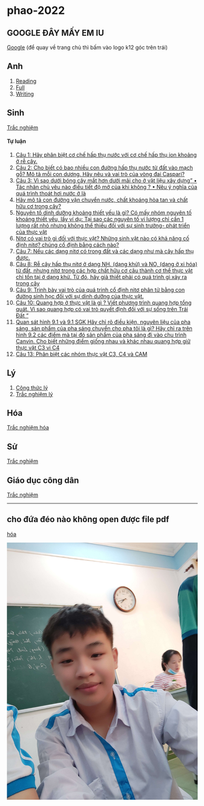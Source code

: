 # phao-2022

## GOOGLE ĐÂY MẤY EM IU
[Google](https://www.google.com/search?igu=1)
 (để quay về trang chủ thì bấm vào logo k12 góc trên trái)

## Anh
1. [Reading](anh.md#reading)
2. [Full](anh.md#full)
3. [Writing](anh.md#writing)
## Sinh
[Trắc nghiệm](./tracnghiem.html?file=sinh&split=C%C3%A2u)

#### Tự luận

1. [Câu 1: Hãy phân biệt cơ chế hấp thụ nước với cơ chế hấp thụ ion khoảng ở rễ cây.](./sinh#c%C3%A2u-1-h%C3%A3y-ph%C3%A2n-bi%E1%BB%87t-c%C6%A1-ch%E1%BA%BF-h%E1%BA%A5p-th%E1%BB%A5-n%C6%B0%E1%BB%9Bc-v%E1%BB%9Bi-c%C6%A1-ch%E1%BA%BF-h%E1%BA%A5p-th%E1%BB%A5-ion-kho%E1%BA%A3ng-%E1%BB%9F-r%E1%BB%85-c%C3%A2y)
2. [Câu 2: Cho biết có bao nhiều con đường hấp thụ nước từ đất vào mạch gỗ? Mô tả mỗi con dương. Hãy nêu và vai trò của vòng đai Caspari?](./sinh#c%C3%A2u-2-cho-bi%E1%BA%BFt-c%C3%B3-bao-nhi%E1%BB%81u-con-%C4%91%C6%B0%E1%BB%9Dng-h%E1%BA%A5p-th%E1%BB%A5-n%C6%B0%E1%BB%9Bc-t%E1%BB%AB-%C4%91%E1%BA%A5t-v%C3%A0o-m%E1%BA%A1ch-g%E1%BB%97-m%C3%B4-t%E1%BA%A3-m%E1%BB%97i-con-d%C6%B0%C6%A1ng-h%C3%A3y-n%C3%AAu-v%C3%A0-vai-tr%C3%B2-c%E1%BB%A7a-v%C3%B2ng-%C4%91ai-caspari)
3. [Câu 3: Vì sao dưới bóng cây mắt hơn dưới mãi cho ở vật liệu xây dựng”
• Tác nhân chủ yêu nào điều tiết độ mở của khi không ?
• Nêu ý nghĩa của quá trình thoát hơi nước ở là](./sinh#c%C3%A2u-3-v%C3%AC-sao-d%C6%B0%E1%BB%9Bi-b%C3%B3ng-c%C3%A2y-m%E1%BA%AFt-h%C6%A1n-d%C6%B0%E1%BB%9Bi-m%C3%A3i-cho-%E1%BB%9F-v%E1%BA%ADt-li%E1%BB%87u-x%C3%A2y-d%E1%BB%B1ng)
4. [Hãy mô tả con đường vận chuyển nước, chất khoáng hòa tan và chất hữu cơ trong cây?](./sinh#c%C3%A2u-4-h%C3%A3y-m%C3%B4-t%E1%BA%A3-con-%C4%91%C6%B0%E1%BB%9Dng-v%E1%BA%ADn-chuy%E1%BB%83n-n%C6%B0%E1%BB%9Bc-ch%E1%BA%A5t-kho%C3%A1ng-h%C3%B2a-tan-v%C3%A0-ch%E1%BA%A5t-h%E1%BB%AFu-c%C6%A1-trong-c%C3%A2y)
5. [Nguyên tố dinh dưỡng khoảng thiết yếu là gì? Có mấy nhóm nguyên tố khoáng thiết yếu, lấy ví dụ:
Tại sao các nguyên tố vi lượng chỉ cần 1 lượng rất nhỏ nhưng không thể thiếu đối với sự sinh trưởng- phát triển của thực vật](./sinh#c%C3%A2u-5-nguy%C3%AAn-t%E1%BB%91-dinh-d%C6%B0%E1%BB%A1ng-kho%E1%BA%A3ng-thi%E1%BA%BFt-y%E1%BA%BFu-l%C3%A0-g%C3%AC-c%C3%B3-m%E1%BA%A5y-nh%C3%B3m-nguy%C3%AAn-t%E1%BB%91-kho%C3%A1ng-thi%E1%BA%BFt-y%E1%BA%BFu-l%E1%BA%A5y-v%C3%AD-d%E1%BB%A5)
6. [Nitơ có vai trò gì đối với thực vật? Những sinh vật nào có khả năng cố định nitơ? chúng cố định bằng cách nào?](./sinh#c%C3%A2u-6-nit%C6%A1-c%C3%B3-vai-tr%C3%B2-g%C3%AC-%C4%91%E1%BB%91i-v%E1%BB%9Bi-th%E1%BB%B1c-v%E1%BA%ADt-nh%E1%BB%AFng-sinh-v%E1%BA%ADt-n%C3%A0o-c%C3%B3-kh%E1%BA%A3-n%C4%83ng-c%E1%BB%91-%C4%91%E1%BB%8Bnh-nit%C6%A1-ch%C3%BAng-c%E1%BB%91-%C4%91%E1%BB%8Bnh-b%E1%BA%B1ng-c%C3%A1ch-n%C3%A0o)
7. [Câu 7: Nếu các dạng nitơ có trong đất và các dạng như mà cây hấp thụ được.](./sinh#c%C3%A2u-7-n%E1%BA%BFu-c%C3%A1c-d%E1%BA%A1ng-nit%C6%A1-c%C3%B3-trong-%C4%91%E1%BA%A5t-v%C3%A0-c%C3%A1c-d%E1%BA%A1ng-nh%C6%B0-m%C3%A0-c%C3%A2y-h%E1%BA%A5p-th%E1%BB%A5-%C4%91%C6%B0%E1%BB%A3c)
8. [Câu 8: Rễ cây hấp thụ nitơ ở dạng NH. (dạng khử) và NO, (dạng ở xi hóa) từ đất, nhưng nitơ trong các hợp chất hữu cơ câu thành cơ thể thực vật chỉ tồn tại ở dạng khử. Từ đó, hãy giả thiết phải có quá trình gì xảy ra trong cây](./sinh#c%C3%A2u-8-r%E1%BB%85-c%C3%A2y-h%E1%BA%A5p-th%E1%BB%A5-nit%C6%A1-%E1%BB%9F-d%E1%BA%A1ng-nh-d%E1%BA%A1ng-kh%E1%BB%AD-v%C3%A0-no-d%E1%BA%A1ng-%E1%BB%9F-xi-h%C3%B3a-t%E1%BB%AB-%C4%91%E1%BA%A5t-nh%C6%B0ng-nit%C6%A1-trong-c%C3%A1c-h%E1%BB%A3p-ch%E1%BA%A5t-h%E1%BB%AFu-c%C6%A1-c%C3%A2u-th%C3%A0nh-c%C6%A1-th%E1%BB%83-th%E1%BB%B1c-v%E1%BA%ADt-ch%E1%BB%89-t%E1%BB%93n-t%E1%BA%A1i-%E1%BB%9F-d%E1%BA%A1ng-kh%E1%BB%AD-t%E1%BB%AB-%C4%91%C3%B3-h%C3%A3y-gi%E1%BA%A3-thi%E1%BA%BFt-ph%E1%BA%A3i-c%C3%B3-qu%C3%A1-tr%C3%ACnh-g%C3%AC-x%E1%BA%A3y-ra-trong-c%C3%A2y)
9. [Câu 9: Trinh bày vai trò của quá trinh cổ định nitơ phân tử bằng con đường sinh học đối với sự dinh dưỡng của thực vật.](./sinh#c%C3%A2u-9-trinh-b%C3%A0y-vai-tr%C3%B2-c%E1%BB%A7a-qu%C3%A1-trinh-c%E1%BB%95-%C4%91%E1%BB%8Bnh-nit%C6%A1-ph%C3%A2n-t%E1%BB%AD-b%E1%BA%B1ng-con-%C4%91%C6%B0%E1%BB%9Dng-sinh-h%E1%BB%8Dc-%C4%91%E1%BB%91i-v%E1%BB%9Bi-s%E1%BB%B1-dinh-d%C6%B0%E1%BB%A1ng-c%E1%BB%A7a-th%E1%BB%B1c-v%E1%BA%ADt)
10. [Câu 10: Quang hợp ở thực vật là gì ? Viết phương trình quang hợp tổng quát. Vì sao quang hợp có vai trò quyết định đối với sự sống trên Trái Đất “](./sinh#c%C3%A2u-10-quang-h%E1%BB%A3p-%E1%BB%9F-th%E1%BB%B1c-v%E1%BA%ADt-l%C3%A0-g%C3%AC--vi%E1%BA%BFt-ph%C6%B0%C6%A1ng-tr%C3%ACnh-quang-h%E1%BB%A3p-t%E1%BB%95ng-qu%C3%A1t-v%C3%AC-sao-quang-h%E1%BB%A3p-c%C3%B3-vai-tr%C3%B2-quy%E1%BA%BFt-%C4%91%E1%BB%8Bnh-%C4%91%E1%BB%91i-v%E1%BB%9Bi-s%E1%BB%B1-s%E1%BB%91ng-tr%C3%AAn-tr%C3%A1i-%C4%91%E1%BA%A5t-)
11. [Quan sát hình 9.1 và 9.1 SGK
Hãy chỉ rõ điều kiện, nguyên liệu của pha sáng, sản phẩm của pha sáng chuyển cho pha tôi là gì?
Hãy chỉ ra trên hình 9.2 các điểm mà tại đó sản phẩm của pha sáng đi vào chu trình Canvin.
Cho biết những điểm giống nhau và khác nhau quang hợp giữ thực vật C3 vi C4](./sinh#c%C3%A2u-12-quan-s%C3%A1t-h%C3%ACnh-91-v%C3%A0-91-sgk)
12. [Câu 13: Phân biệt các nhóm thực vật C3, C4 và CAM](./sinh#c%C3%A2u-13-ph%C3%A2n-bi%E1%BB%87t-c%C3%A1c-nh%C3%B3m-th%E1%BB%B1c-v%E1%BA%ADt-c3-c4-v%C3%A0-cam)


## Lý
1. [Công thức lý](./data/C%C3%B4ng-th%E1%BB%A9c-l%C3%BD-11.pdf)
2. [Trắc nghiệm lý](./data/ly.pdf)

## Hóa
[Trắc nghiệm hóa](./data/hoa.pdf)


## Sử
[Trắc nghiệm](./tracnghiem.html?file=su&split=C%C3%A2u)

## Giáo dục công dân
[Trắc nghiệm](./tracnghiem.html?file=gdcd&split=SPLIT)




-------------------------



## cho đứa đéo nào không open được file pdf
[hóa](./hoaimg.md)


![Vinh](img/vinh.jpg)